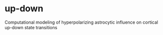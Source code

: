 # up-down
Computational modeling of hyperpolarizing astrocytic influence on cortical up-down state transitions
